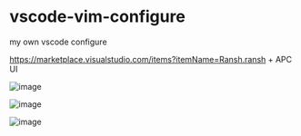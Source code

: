 # vscode-vim-configure
my own vscode configure

https://marketplace.visualstudio.com/items?itemName=Ransh.ransh + APC UI

![image](https://github.com/user-attachments/assets/cb1cf6be-31f7-4ecf-b7e2-151c724a2965)



![image](https://github.com/user-attachments/assets/723fd35b-14ff-40af-a1e3-71a0c24c2e16)




![image](https://github.com/user-attachments/assets/d9e857c8-abce-4eca-bfbb-c382123beedb)



